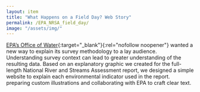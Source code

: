 ```yaml
---
layout: item
title: "What Happens on a Field Day? Web Story"
permalink: /EPA_NRSA_field_day/
image: "/assets/img/"
---
```

[EPA’s Office of Water](https://www.epa.gov/aboutepa/about-office-water){:target="_blank"}{:rel="nofollow noopener"} wanted a new way to explain its survey methodology to a lay audience. Understanding survey context can lead to greater understanding of the resulting data. Based on an explanatory graphic we created for the full-length National River and Streams Assessment report, we designed a simple website to explain each environmental indicator used in the report. preparing custom illustrations and collaborating with EPA to craft clear text.